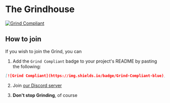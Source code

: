 # The Grindhouse

[![Grind Compliant](https://img.shields.io/badge/Grind-Compliant-blue)](https://github.com/The-Grindhouse/guidelines)

## How to join

If you wish to join the Grind, you can

1. Add the `Grind Compliant` badge to your project's README by pasting the following:
```markdown
[![Grind Compliant](https://img.shields.io/badge/Grind-Compliant-blue)](https://github.com/The-Grindhouse/guidelines)
```
2. Join [our Discord server](https://orhun.dev/discord)

3. **Don't stop Grinding**, of course
